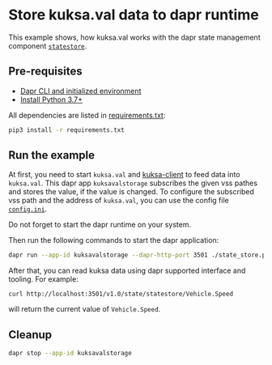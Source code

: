 # Store kuksa.val data to dapr runtime

This example shows, how kuksa.val works with the dapr state management component [`statestore`](https://docs.dapr.io/developing-applications/building-blocks/state-management/state-management-overview/).

## Pre-requisites

- [Dapr CLI and initialized environment](https://docs.dapr.io/getting-started)
- [Install Python 3.7+](https://www.python.org/downloads/)

All dependencies are listed in [requirements.txt](./requirements.txt):


```bash
pip3 install -r requirements.txt
```

## Run the example

At first, you need to start `kuksa.val` and [kuksa-client](../../../kuksa-client) to feed data into `kuksa.val`.
This dapr app `kuksavalstorage` subscribes the given vss pathes and stores the value, if the value is changed.
To configure the subscribed vss path and the address of `kuksa.val`, you can use the config file [`config.ini`](./config.ini).

Do not forget to start the dapr runtime on your system.

Then run the following commands to start the dapr application:

```bash
dapr run --app-id kuksavalstorage --dapr-http-port 3501 ./state_store.py

```

After that, you can read kuksa data using dapr supported interface and tooling. For example:

```
curl http://localhost:3501/v1.0/state/statestore/Vehicle.Speed
```

will return the current value of `Vehicle.Speed`.

## Cleanup

```bash
dapr stop --app-id kuksavalstorage
```
